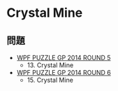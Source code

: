# Crystal Mine

## 問題
- [WPF PUZZLE GP 2014 ROUND 5](../questions/wpfpgp2014-5.md)
	- 13\. Crystal Mine
- [WPF PUZZLE GP 2014 ROUND 6](../questions/wpfpgp2014-6.md)
	- 15\. Crystal Mine
